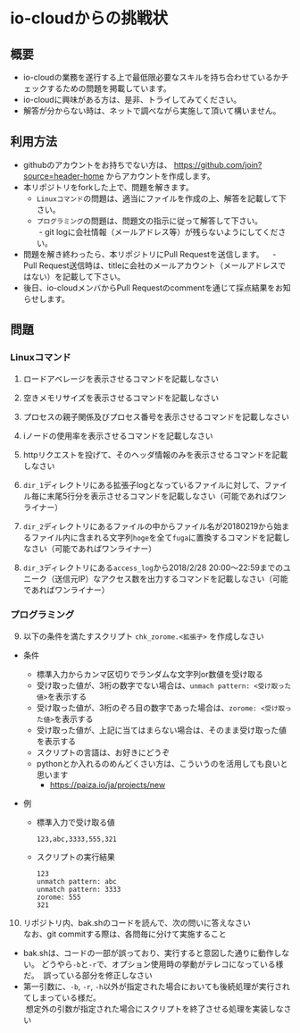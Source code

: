 io-cloudからの挑戦状
====

## 概要
- io-cloudの業務を遂行する上で最低限必要なスキルを持ち合わせているかチェックするための問題を掲載しています。  
- io-cloudに興味がある方は、是非、トライしてみてください。  
- 解答が分からない時は、ネットで調べながら実施して頂いて構いません。  

## 利用方法
- githubのアカウントをお持ちでない方は、 https://github.com/join?source=header-home からアカウントを作成します。  
- 本リポジトリをforkした上で、問題を解きます。  
  - `Linuxコマンド`の問題は、適当にファイルを作成の上、解答を記載して下さい。  
  - `プログラミング`の問題は、問題文の指示に従って解答して下さい。  
  - git logに会社情報（メールアドレス等）が残らないようにしてください。  
- 問題を解き終わったら、本リポジトリにPull Requestを送信します。  
  - Pull Request送信時は、titleに会社のメールアカウント（メールアドレスではない）を記載して下さい。
- 後日、io-cloudメンバからPull Requestのcommentを通じて採点結果をお知らせします。  

## 問題

### Linuxコマンド

1. ロードアベレージを表示させるコマンドを記載しなさい

2. 空きメモリサイズを表示させるコマンドを記載しなさい

3. プロセスの親子関係及びプロセス番号を表示させるコマンドを記載しなさい

4. iノードの使用率を表示させるコマンドを記載しなさい

5. httpリクエストを投げて、そのヘッダ情報のみを表示させるコマンドを記載しなさい

6. `dir_1`ディレクトリにある拡張子logとなっているファイルに対して、ファイル毎に末尾5行分を表示させるコマンドを記載しなさい（可能であればワンライナー）

7. `dir_2`ディレクトリにあるファイルの中からファイル名が20180219から始まるファイル内に含まれる文字列`hoge`を全て`fuga`に置換するコマンドを記載しなさい（可能であればワンライナー）

8. `dir_3`ディレクトリにある`access_log`から2018/2/28 20:00～22:59までのユニーク（送信元IP）なアクセス数を出力するコマンドを記載しなさい（可能であればワンライナー）

### プログラミング

9. 以下の条件を満たすスクリプト `chk_zorome.<拡張子>` を作成しなさい
  - 条件
    - 標準入力からカンマ区切りでランダムな文字列or数値を受け取る
    - 受け取った値が、3桁の数字でない場合は、`unmach pattern: <受け取った値>`を表示する
    - 受け取った値が、3桁のぞろ目の数字であった場合は、`zorome: <受け取った値>`を表示する
    - 受け取った値が、上記に当てはまらない場合は、そのまま受け取った値を表示する
    - スクリプトの言語は、お好きにどうぞ
    - pythonとか入れるのめんどくさい方は、こういうのを活用しても良いと思います
      - https://paiza.io/ja/projects/new

  - 例
    - 標準入力で受け取る値
  
      ```
      123,abc,3333,555,321
      ```

    - スクリプトの実行結果

      ```
      123
      unmatch pattern: abc
      unmatch pattern: 3333
      zorome: 555
      321
      ```

10. リポジトリ内、bak.shのコードを読んで、次の問いに答えなさい  
なお、git commitする際は、各問毎に分けて実施すること
  - bak.shは、コードの一部が誤っており、実行すると意図した通りに動作しない。
  どうやら`-b`と`-r`で、オプション使用時の挙動がテレコになっている様だ。
  誤っている部分を修正しなさい
  - 第一引数に、`-b`, `-r`, `-h`以外が指定された場合においても後続処理が実行されてしまっている様だ。  
  想定外の引数が指定された場合にスクリプトを終了させる処理を実装しなさい
